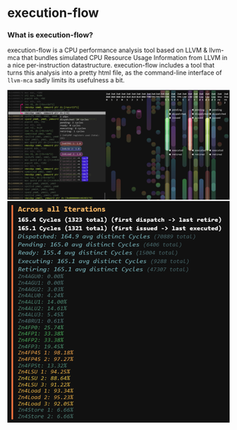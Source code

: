 # execution-flow

### What is execution-flow?
execution-flow is a CPU performance analysis tool based on LLVM & llvm-mca that bundles simulated CPU Resource Usage Information from LLVM in a nice per-instruction datastructure. execution-flow includes a tool that turns this analysis into a pretty html file, as the command-line interface of `llvm-mca` sadly limits its usefulness a bit.

<img src="https://raw.githubusercontent.com/rainerzufalldererste/execution-flow/master/assets/screenshot.png" alt="execution-flow-html output" style="width: 909px; max-width: 100%">

<img src="https://raw.githubusercontent.com/rainerzufalldererste/execution-flow/master/assets/stats.png" alt="execution-flow-html stats" style="width: 547px; max-width: 100%">
